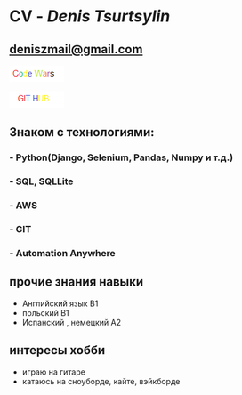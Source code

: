 # CV - *Denis Tsurtsylin*
## deniszmail@gmail.com


[![Codewars Link ](codewars.png)](https://www.codewars.com/users/nutristar)

[![github](github.png)](https://github.com/nutristar)

## Знаком с технологиями:
### - Python(Django, Selenium, Pandas, Numpy и т.д.)
### - SQL, SQLLite
### - AWS
### - GIT
### - Automation Anywhere

## прочие знания навыки
- Английский язык B1
- польский В1
- Испанский , немецкий A2
## интересы хобби
 - играю на гитаре
 - катаюсь на сноуборде, кайте, вэйкборде


